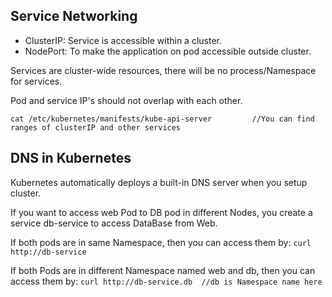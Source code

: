 ## Service Networking
- ClusterIP: Service is accessible within a cluster.
- NodePort: To make the application on pod accessible outside cluster.

Services are cluster-wide resources, there will be no process/Namespace for services.

Pod and service IP's should not overlap with each other.

`cat /etc/kubernetes/manifests/kube-api-server         //You can find ranges of clusterIP and other services`

## DNS in Kubernetes
Kubernetes automatically deploys a built-in DNS server when you setup cluster.

If you want to access web Pod to DB pod in different Nodes, you create a service db-service to access DataBase from Web.

If both pods are in same Namespace, then you can access them by: `curl http://db-service`

If both Pods are in different Namespace named web and db, then you can access them by:  `curl http://db-service.db  //db is Namespace name here`
